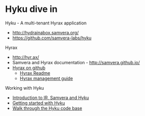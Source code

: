 # Hyku dive in

Hyku - A multi-tenant Hyrax application
 * http://hydrainabox.samvera.org/
 * https://github.com/samvera-labs/hyku

Hyrax
 * http://hyr.ax/
 * Samvera and Hyrax documentation - http://samvera.github.io/
 * [Hyrax on github](https://github.com/samvera/hyrax/)
    * [Hyrax Readme](https://github.com/samvera/hyrax/blob/master/README.md)
    * [Hyrax management guide](https://github.com/samvera/hyrax/wiki/Hyrax-Management-Guide)

Working with Hyku
 * [Introduction to IR, Samvera and Hyku](https://github.com/CottageLabs/hyku_dive_in/blob/master/presentations/introduction.pdf)
 * [Getting started with Hyku](https://github.com/CottageLabs/hyku_dive_in/wiki/Getting-started-with-Hyku)
 * [Walk through the Hyku code base](https://github.com/CottageLabs/hyku_dive_in/wiki/Walk-through-Hyku-code-base)

